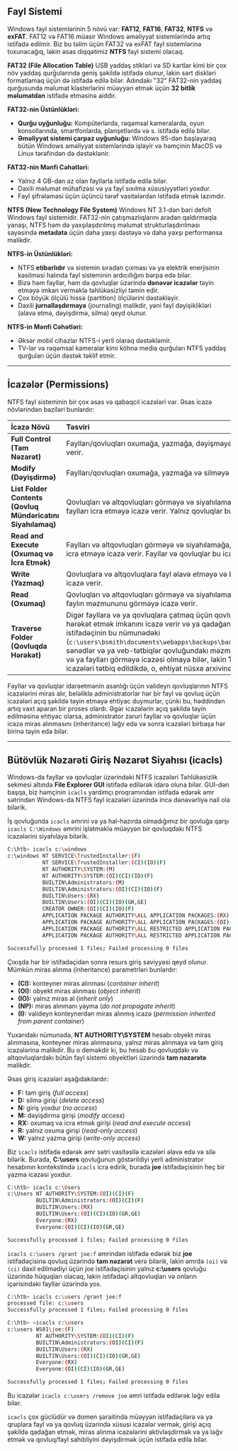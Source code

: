 ## Fayl Sistemi

Windows fayl sistemlərinin 5 növü var: **FAT12**, **FAT16**, **FAT32**, **NTFS** və **exFAT**. FAT12 və FAT16 müasir Windows əməliyyat sistemlərində artıq istifadə edilmir. Biz bu təlim üçün FAT32 və exFAT fayl sistemlərinə toxunacağıq, lakin əsas diqqətimiz **NTFS** fayl sistemi olacaq.

**FAT32 (File Allocation Table)** USB yaddaş stikləri və SD kartlar kimi bir çox növ yaddaş qurğularında geniş şəkildə istifadə olunur, lakin sərt diskləri formatlamaq üçün də istifadə edilə bilər. Adındakı "32" FAT32-nin yaddaş qurğusunda məlumat klasterlərini müəyyən etmək üçün **32 bitlik məlumatdan** istifadə etməsinə aiddir.

**FAT32-nin Üstünlükləri:**

  * **Qurğu uyğunluğu:** Kompüterlərdə, rəqəmsal kameralarda, oyun konsollarında, smartfonlarda, planşetlərdə və s. istifadə edilə bilər.
  * **Əməliyyat sistemi çarpaz uyğunluğu:** Windows 95-dən başlayaraq bütün Windows əməliyyat sistemlərində işləyir və həmçinin MacOS və Linux tərəfindən də dəstəklənir.

**FAT32-nin Mənfi Cəhətləri:**

  * Yalnız 4 GB-dan az olan fayllarla istifadə edilə bilər.
  * Daxili məlumat mühafizəsi və ya fayl sıxılma xüsusiyyətləri yoxdur.
  * Fayl şifrələməsi üçün üçüncü tərəf vasitələrdən istifadə etmək lazımdır.

**NTFS (New Technology File System)** Windows NT 3.1-dən bəri defolt Windows fayl sistemidir. FAT32-nin çatışmazlıqlarını aradan qaldırmaqla yanaşı, NTFS həm də yaxşılaşdırılmış məlumat strukturlaşdırılması sayəsində **metadata** üçün daha yaxşı dəstəyə və daha yaxşı performansa malikdir.

**NTFS-in Üstünlükləri:**

  * NTFS **etibarlıdır** və sistemin sıradan çıxması və ya elektrik enerjisinin kəsilməsi halında fayl sisteminin ardıcıllığını bərpa edə bilər.
  * Bizə həm fayllar, həm də qovluqlar üzərində **dənəvər icazələr** təyin etməyə imkan verməklə təhlükəsizliyi təmin edir.
  * Çox böyük ölçülü hissə (partition) ölçülərini dəstəkləyir.
  * Daxili **jurnallaşdırmaya** (journaling) malikdir, yəni fayl dəyişiklikləri (əlavə etmə, dəyişdirmə, silmə) qeyd olunur.

**NTFS-in Mənfi Cəhətləri:**

  * Əksər mobil cihazlar NTFS-i yerli olaraq dəstəkləmir.
  * TV-lər və rəqəmsal kameralar kimi köhnə media qurğuları NTFS yaddaş qurğuları üçün dəstək təklif etmir.

-----

## İcazələr (Permissions)

NTFS fayl sisteminin bir çox əsas və qabaqcıl icazələri var. Əsas icazə növlərindən bəziləri bunlardır:

| İcazə Növü | Təsviri |
| :--- | :--- |
| **Full Control (Tam Nəzarət)** | Faylları/qovluqları oxumağa, yazmağa, dəyişməyə, silməyə icazə verir. |
| **Modify (Dəyişdirmə)** | Faylları/qovluqları oxumağa, yazmağa və silməyə icazə verir. |
| **List Folder Contents (Qovluq Mündəricatını Siyahılamaq)** | Qovluqları və altqovluqları görməyə və siyahılamağa, həmçinin faylları icra etməyə icazə verir. Yalnız qovluqlar bu icazəni miras alır. |
| **Read and Execute (Oxumaq və İcra Etmək)** | Faylları və altqovluqları görməyə və siyahılamağa, həmçinin faylları icra etməyə icazə verir. Fayllar və qovluqlar bu icazəni miras alır. |
| **Write (Yazmaq)** | Qovluqlara və altqovluqlara fayl əlavə etməyə və bir fayla yazmağa icazə verir. |
| **Read (Oxumaq)** | Qovluqları və altqovluqları görməyə və siyahılamağa, həmçinin faylın məzmununu görməyə icazə verir. |
| **Traverse Folder (Qovluqda Hərəkət)** | Digər fayllara və ya qovluqlara çatmaq üçün qovluqlar arasında hərəkət etmək imkanını icazə verir və ya qadağan edir. Məsələn, bir istifadəçinin bu nümunədəki (`c:\users\bsmith\documents\webapps\backups\backup_02042020.zip`) sənədlər və ya veb-tətbiqlər qovluğundakı məzmunu siyahılamağa və ya faylları görməyə icazəsi olmaya bilər, lakin **Traverse Folder** icazələri tətbiq edildikdə, o, ehtiyat nüsxə arxivinə daxil ola bilər. |

Fayllar və qovluqlar idarəetmənin asanlığı üçün valideyn qovluqlarının NTFS icazələrini miras alır, beləliklə administratorlar hər bir fayl və qovluq üçün icazələri açıq şəkildə təyin etməyə ehtiyac duymurlar, çünki bu, həddindən artıq vaxt aparan bir proses olardı. Əgər icazələrin açıq şəkildə təyin edilməsinə ehtiyac olarsa, administrator zəruri fayllar və qovluqlar üçün icazə miras alınmasını (inheritance) ləğv edə və sonra icazələri birbaşa hər birinə təyin edə bilər.

-----

## Bütövlük Nəzarəti Giriş Nəzarət Siyahısı (icacls)

Windows-da fayllar və qovluqlar üzərindəki NTFS icazələri Təhlükəsizlik sekmesi altında **File Explorer GUI** istifadə edilərək idarə oluna bilər. GUI-dən başqa, biz həmçinin `icacls` yardımçı proqramından istifadə edərək əmr sətrindən Windows-da NTFS fayl icazələri üzərində incə dənəvərliyə nail ola bilərik.

İş qovluğunda `icacls` əmrini və ya hal-hazırda olmadığımız bir qovluğa qarşı `icacls C:\Windows` əmrini işlətməklə müəyyən bir qovluqdakı NTFS icazələrini siyahılaya bilərik.

```bash
C:\htb> icacls c:\windows
c:\windows NT SERVICE\TrustedInstaller:(F)
           NT SERVICE\TrustedInstaller:(CI)(IO)(F)
           NT AUTHORITY\SYSTEM:(M)
           NT AUTHORITY\SYSTEM:(OI)(CI)(IO)(F)
           BUILTIN\Administrators:(M)
           BUILTIN\Administrators:(OI)(CI)(IO)(F)
           BUILTIN\Users:(RX)
           BUILTIN\Users:(OI)(CI)(IO)(GR,GE)
           CREATOR OWNER:(OI)(CI)(IO)(F)
           APPLICATION PACKAGE AUTHORITY\ALL APPLICATION PACKAGES:(RX)
           APPLICATION PACKAGE AUTHORITY\ALL APPLICATION PACKAGES:(OI)(CI)(IO)(GR,GE)
           APPLICATION PACKAGE AUTHORITY\ALL RESTRICTED APPLICATION PACKAGES:(RX)
           APPLICATION PACKAGE AUTHORITY\ALL RESTRICTED APPLICATION PACKAGES:(OI)(CI)(IO)(GR,GE)

Successfully processed 1 files; Failed processing 0 files
```

Çıxışda hər bir istifadəçidən sonra resurs giriş səviyyəsi qeyd olunur. Mümkün miras alınma (inheritance) parametrləri bunlardır:

  * **(CI):** konteyner miras alınması (*container inherit*)
  * **(OI):** obyekt miras alınması (*object inherit*)
  * **(IO):** yalnız miras al (*inherit only*)
  * **(NP):** miras alınmanı yayma (*do not propagate inherit*)
  * **(I):** valideyn konteynerdən miras alınmış icazə (*permission inherited from parent container*)

Yuxarıdakı nümunədə, **NT AUTHORITY\\SYSTEM** hesabı obyekt miras alınmasına, konteyner miras alınmasına, yalnız miras alınmaya və tam giriş icazələrinə malikdir. Bu o deməkdir ki, bu hesab bu qovluqdakı və altqovluqlardakı bütün fayl sistemi obyektləri üzərində **tam nəzarətə** malikdir.

Əsas giriş icazələri aşağıdakılardır:

  * **F:** tam giriş (*full access*)
  * **D:** silmə girişi (*delete access*)
  * **N:** giriş yoxdur (*no access*)
  * **M:** dəyişdirmə girişi (*modify access*)
  * **RX:** oxumaq və icra etmək girişi (*read and execute access*)
  * **R:** yalnız oxuma girişi (*read-only access*)
  * **W:** yalnız yazma girişi (*write-only access*)

Biz `icacls` istifadə edərək əmr sətri vasitəsilə icazələri əlavə edə və silə bilərik. Burada, **C:\\users** qovluğunun göstərildiyi yerli administrator hesabının kontekstində `icacls` icra edirik, burada **joe** istifadəçisinin heç bir yazma icazəsi yoxdur.

```bash
C:\htb> icacls c:\Users
c:\Users NT AUTHORITY\SYSTEM:(OI)(CI)(F)
         BUILTIN\Administrators:(OI)(CI)(F)
         BUILTIN\Users:(RX)
         BUILTIN\Users:(OI)(CI)(IO)(GR,GE)
         Everyone:(RX)
         Everyone:(OI)(CI)(IO)(GR,GE)

Successfully processed 1 files; Failed processing 0 files
```

`icacls c:\users /grant joe:f` əmrindən istifadə edərək biz **joe** istifadəçisinə qovluq üzərində **tam nəzarət** verə bilərik, lakin əmrdə `(oi)` və `(ci)` daxil edilmədiyi üçün joe istifadəçisinin yalnız **c:\\users** qovluğu üzərində hüquqları olacaq, lakin istifadəçi altqovluqları və onların içərisindəki fayllar üzərində yox.

```bash
C:\htb> icacls c:\users /grant joe:f
processed file: c:\users
Successfully processed 1 files; Failed processing 0 files

C:\htb> >icacls c:\users
c:\users WS01\joe:(F)
         NT AUTHORITY\SYSTEM:(OI)(CI)(F)
         BUILTIN\Administrators:(OI)(CI)(F)
         BUILTIN\Users:(RX)
         BUILTIN\Users:(OI)(CI)(IO)(GR,GE)
         Everyone:(RX)
         Everyone:(OI)(CI)(IO)(GR,GE)

Successfully processed 1 files; Failed processing 0 files
```

Bu icazələr `icacls c:\users /remove joe` əmri istifadə edilərək ləğv edilə bilər.

`icacls` çox güclüdür və domen şəraitində müəyyən istifadəçilərə və ya qruplara fayl və ya qovluq üzərində xüsusi icazələr vermək, girişi açıq şəkildə qadağan etmək, miras alınma icazələrini aktivləşdirmək və ya ləğv etmək və qovluq/fayl sahibliyini dəyişdirmək üçün istifadə edilə bilər.
